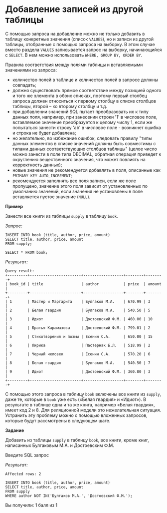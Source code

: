 # Добавление записей из другой таблицы

С помощью запроса на добавление можно не только добавить в таблицу конкретные значения (список `VALUES`), но и записи из другой таблицы, отобранные с помощью запроса на выборку.  В этом случае вместо раздела `VALUES` записывается запрос на выборку, начинающийся с `SELECT`.  В нем можно использовать `WHERE, GROUP BY, ORDER BY`.

Правила соответствия между полями таблицы и вставляемыми значениями из запроса:
- количество полей в таблице и количество полей в запросе должны совпадать;
- должно существовать прямое соответствие между позицией одного и того же элемента в обоих списках, поэтому первый столбец запроса должен относиться к первому столбцу в списке столбцов таблицы, второй – ко второму столбцу и т.д.
- при добавлении значений SQL пытает преобразовать их к типу данных поля, например, при занесении строки '1' в числовое поле, вставляемое значение преобразуется к целому числу 1, если же попытаться занести строку 'ab' в числовое поле - возникнет ошибка и строка не будет добавлена;
- но желательно, во избежание ошибок, следовать правилу "типы данных элементов в списке значений должны быть совместимы с типами данных соответствующих столбцов таблицы" (целое число можно занести в поле типа DECIMAL, обратная операция приведет к округлению вещественного значения, что может повлиять на корректность данных);
- новые значения не рекомендуется добавлять в поля, описанные как `PRIMARY KEY AUTO_INCREMENT`;
- рекомендуется заполнять все поля записи, если же поле пропущено, значение этого поля зависит от установленных по умолчанию значений, если значения не установлены в поле вставляется пустое значение (`NULL`).

**Пример**

Занести все книги из таблицы `supply` в таблицу `book`.

*Запрос:*

```mysql
INSERT INTO book (title, author, price, amount) 
SELECT title, author, price, amount 
FROM supply;

SELECT * FROM book;
```

*Результат:*

```mysql
Query result:
+---------+-----------------------+------------------+--------+--------+
| book_id | title                 | author           | price  | amount |
+---------+-----------------------+------------------+--------+--------+
| 1       | Мастер и Маргарита    | Булгаков М.А.    | 670.99 | 3      |
| 2       | Белая гвардия         | Булгаков М.А.    | 540.50 | 5      |
| 3       | Идиот                 | Достоевский Ф.М. | 460.00 | 10     |
| 4       | Братья Карамазовы     | Достоевский Ф.М. | 799.01 | 2      |
| 5       | Стихотворения и поэмы | Есенин С.А.      | 650.00 | 15     |
| 6       | Лирика                | Пастернак Б.Л.   | 518.99 | 2      |
| 7       | Черный человек        | Есенин С.А.      | 570.20 | 6      |
| 8       | Белая гвардия         | Булгаков М.А.    | 540.50 | 7      |
| 9       | Идиот                 | Достоевский Ф.М. | 360.80 | 3      |
+---------+-----------------------+------------------+--------+--------+
```

С помощью этого запроса в таблицу `book` включены все книги из `supply`, даже те, которые в `book` уже есть («Белая гвардия» и «Идиот»). В результате в таблице одна и та же книга, например «Белая гвардия», имеет код 2 и 8. Для реляционной модели это нежелательная ситуация. Устранить эту проблему можно с помощью вложенных запросов, которые будут рассмотрены в следующем шаге.

**Задание**

Добавить из таблицы `supply` в таблицу `book`, все книги, кроме книг, написанных Булгаковым М.А. и Достоевским Ф.М.

Введите SQL запрос

*Результат:*

```mysql
Affected rows: 2
```

```mysql
INSERT INTO book (title, author, price, amount)
SELECT title, author, price, amount
FROM supply
WHERE author NOT IN('Булгаков М.А.', 'Достоевский Ф.М.');
```

Вы получили: 1 балл из 1
